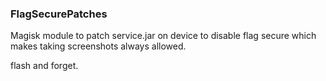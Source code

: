### FlagSecurePatches

Magisk module to patch service.jar on device to disable flag secure which makes taking screenshots always allowed.

flash and forget.